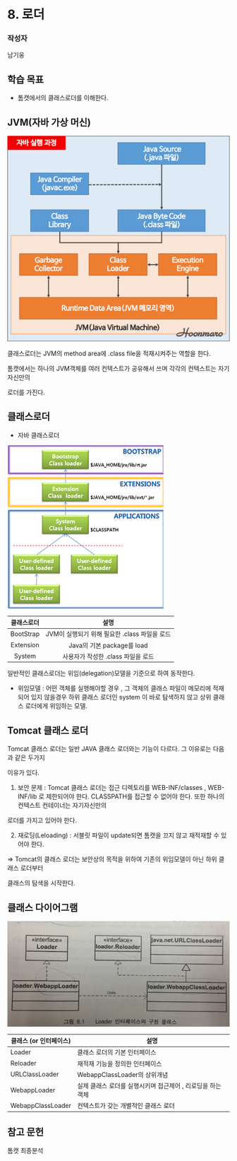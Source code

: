 # 8. 로더

### 작성자

남기웅

## 학습 목표

- 톰캣에서의 클래스로더를 이해한다.



## JVM(자바 가상 머신)

![](./img/JVM.png)

클래스로더는 JVM의 method area에 .class file을 적재시켜주는 역할을 한다. 

톰캣에서는 하나의 JVM객체를 여러 컨텍스트가 공유해서 쓰며 각각의 컨텍스트는 자기자신만의

로더를 가진다.



## 클래스로더

- 자바 클래스로더

![](./img/img01.png)





| 클래스로더 |                     설명                      |
| :--------: | :-------------------------------------------: |
| BootStrap  | JVM이 실행되기 위해 필요한 .class 파일을 로드 |
| Extension  |          Java의 기본 package를 load           |
|   System   |      사용자가 작성한 .class 파일을 로드       |

일반적인 클래스로더는 위임(delegation)모델을 기준으로 하여 동작한다. 

- 위임모델 : 어떤 객체를 실행해야할 경우 , 그 객체의 클래스 파일이 메모리에 적재되어 있지 않을경우 하위 클래스 로더인 system 이 바로 탐색하지 않고 상위 클래스 로더에게 위임하는 모델.





## Tomcat 클래스 로더

Tomcat 클래스 로더는 일반 JAVA 클래스 로더와는 기능이 다르다.  그 이유로는 다음과 같은 두가지

이유가 있다.

1.  보안 문제 : Tomcat 클래스 로더는 접근 디렉토리를 WEB-INF/classes , WEB-INF/lib 로 제한되어야 한다. CLASSPATH를 접근할 수 없어야 한다.  또한 하나의 컨텍스트 컨테이너는 자기자신만의

   로더를 가지고 있어야 한다.

2. 재로딩(Leloading) : 서블릿 파일이 update되면 톰캣을 끄지 않고 재적재할 수 있어야 한다.



=> Tomcat의 클래스 로더는 보안상의 목적을 위하여 기존의 위임모델이 아닌 하위 클래스 로더부터

클래스의 탐색을 시작한다.   





## 클래스 다이어그램

![](./img/diagram.jpg)



| 클래스 (or 인터페이스) | 설명                                                        |
| ---------------------- | ----------------------------------------------------------- |
| Loader                 | 클래스 로더의 기본 인터페이스                               |
| Reloader               | 재적재 기능을 정의한 인터페이스                             |
| URLClassLoader         | WebappClassLoader의 상위개념                                |
| WebappLoader           | 실제 클래스 로더를 실행시키며 접근제어 , 리로딩을 하는 객체 |
| WebappClassLoader      | 컨텍스트가 갖는 개별적인 클래스 로더                        |



## 참고 문헌

톰캣 최종분석